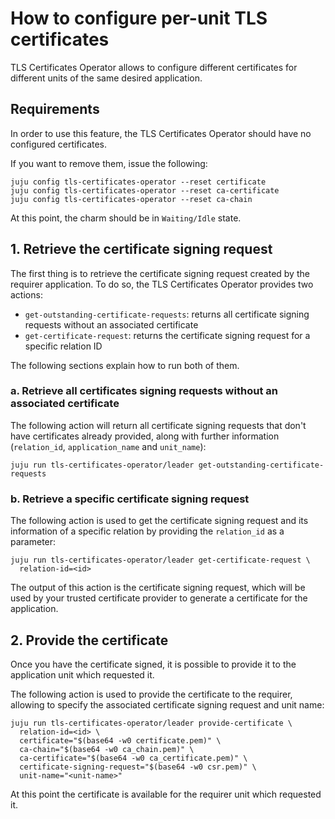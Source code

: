 # How to configure per-unit TLS certificates
TLS Certificates Operator allows to configure different certificates for different units of the same desired application.

## Requirements
In order to use this feature, the TLS Certificates Operator should have no configured certificates.

If you want to remove them, issue the following:
```shell
juju config tls-certificates-operator --reset certificate
juju config tls-certificates-operator --reset ca-certificate
juju config tls-certificates-operator --reset ca-chain
```
At this point, the charm should be in `Waiting/Idle` state.

## 1. Retrieve the certificate signing request
The first thing is to retrieve the certificate signing request created by the requirer application.
To do so, the TLS Certificates Operator provides two actions:
* `get-outstanding-certificate-requests`: returns all certificate signing requests without an associated certificate
* `get-certificate-request`: returns the certificate signing request for a specific relation ID

The following sections explain how to run both of them.

### a. Retrieve all certificates signing requests without an associated certificate
The following action will return all certificate signing requests that don't have certificates already provided, along with further information (`relation_id`, `application_name` and `unit_name`):
```shell
juju run tls-certificates-operator/leader get-outstanding-certificate-requests
```

### b. Retrieve a specific certificate signing request
The following action is used to get the certificate signing request and its information of a specific relation by providing the `relation_id` as a parameter:
```shell
juju run tls-certificates-operator/leader get-certificate-request \
  relation-id=<id>
```

The output of this action is the certificate signing request, which will be used by your trusted certificate provider to generate a certificate for the application.

## 2. Provide the certificate
Once you have the certificate signed, it is possible to provide it to the application unit which requested it.

The following action is used to provide the certificate to the requirer, allowing to specify the associated certificate signing request and unit name:
```shell
juju run tls-certificates-operator/leader provide-certificate \
  relation-id=<id> \
  certificate="$(base64 -w0 certificate.pem)" \
  ca-chain="$(base64 -w0 ca_chain.pem)" \
  ca-certificate="$(base64 -w0 ca_certificate.pem)" \
  certificate-signing-request="$(base64 -w0 csr.pem)" \
  unit-name="<unit-name>"
```
At this point the certificate is available for the requirer unit which requested it.